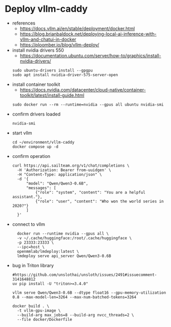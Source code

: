   # Deploy vllm-caddy

- references
  - https://docs.vllm.ai/en/stable/deployment/docker.html
  - https://blog.brianbaldock.net/deploying-local-ai-inference-with-vllm-and-chatui-in-docker
  - https://ploomber.io/blog/vllm-deploy/
- install nvidia drivers 550
  - https://documentation.ubuntu.com/server/how-to/graphics/install-nvidia-drivers/
  ```
  sudo ubuntu-drivers install --gpgpu
  sudo apt install nvidia-driver-575-server-open
  ```
- install container toolkit
  - https://docs.nvidia.com/datacenter/cloud-native/container-toolkit/latest/install-guide.html
  ```
  sudo docker run --rm --runtime=nvidia --gpus all ubuntu nvidia-smi
  ```
- confirm drivers loaded
  ```
  nvidia-smi
  ```
- start vllm
  ```
  cd ~/environment/vllm-caddy
  docker compose up -d
  ```
- confirm operation
  ```
  curl https://api.sailteam.org/v1/chat/completions \
    -H 'Authorization: Bearer from-uuidgen' \
    -H "Content-Type: application/json" \
    -d '{
        "model": "Qwen/Qwen3-0.6B",
        "messages": [
            {"role": "system", "content": "You are a helpful assistant."},
            {"role": "user", "content": "Who won the world series in 2020?"}
        ]
    }'
  ```
- connect to vllm
  ```
    docker run --runtime nvidia --gpus all \
    -v ~/.cache/huggingface:/root/.cache/huggingface \
    -p 23333:23333 \
    --ipc=host \
    openmmlab/lmdeploy:latest \
    lmdeploy serve api_server Qwen/Qwen3-0.6B    
  ```
- bug in Triton library
  ```
  #https://github.com/unslothai/unsloth/issues/2491#issuecomment-3141648812
  uv pip install -U "triton>=3.4.0"

  vllm serve Qwen/Qwen3-0.6B --dtype float16 --gpu-memory-utilization 0.8 --max-model-len=3264 --max-num-batched-tokens=3264

  docker build . \
    -t vllm-gpu-image \
    --build-arg max_jobs=8 --build-arg nvcc_threads=2 \
    --file docker/Dockerfile
  ```
